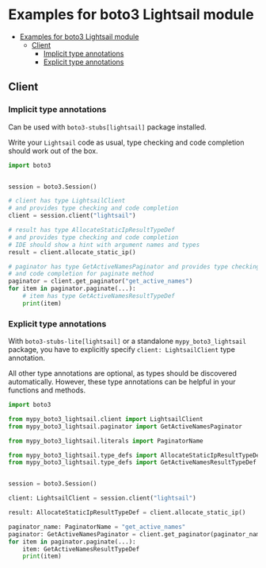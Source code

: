 <a id="examples-for-boto3-lightsail-module"></a>

# Examples for boto3 Lightsail module

- [Examples for boto3 Lightsail module](#examples-for-boto3-lightsail-module)
  - [Client](#client)
    - [Implicit type annotations](#implicit-type-annotations)
    - [Explicit type annotations](#explicit-type-annotations)

<a id="client"></a>

## Client

<a id="implicit-type-annotations"></a>

### Implicit type annotations

Can be used with `boto3-stubs[lightsail]` package installed.

Write your `Lightsail` code as usual, type checking and code completion should
work out of the box.

```python
import boto3


session = boto3.Session()

# client has type LightsailClient
# and provides type checking and code completion
client = session.client("lightsail")

# result has type AllocateStaticIpResultTypeDef
# and provides type checking and code completion
# IDE should show a hint with argument names and types
result = client.allocate_static_ip()

# paginator has type GetActiveNamesPaginator and provides type checking
# and code completion for paginate method
paginator = client.get_paginator("get_active_names")
for item in paginator.paginate(...):
    # item has type GetActiveNamesResultTypeDef
    print(item)
```

<a id="explicit-type-annotations"></a>

### Explicit type annotations

With `boto3-stubs-lite[lightsail]` or a standalone `mypy_boto3_lightsail`
package, you have to explicitly specify `client: LightsailClient` type
annotation.

All other type annotations are optional, as types should be discovered
automatically. However, these type annotations can be helpful in your functions
and methods.

```python
import boto3

from mypy_boto3_lightsail.client import LightsailClient
from mypy_boto3_lightsail.paginator import GetActiveNamesPaginator

from mypy_boto3_lightsail.literals import PaginatorName

from mypy_boto3_lightsail.type_defs import AllocateStaticIpResultTypeDef
from mypy_boto3_lightsail.type_defs import GetActiveNamesResultTypeDef


session = boto3.Session()

client: LightsailClient = session.client("lightsail")

result: AllocateStaticIpResultTypeDef = client.allocate_static_ip()

paginator_name: PaginatorName = "get_active_names"
paginator: GetActiveNamesPaginator = client.get_paginator(paginator_name)
for item in paginator.paginate(...):
    item: GetActiveNamesResultTypeDef
    print(item)
```
